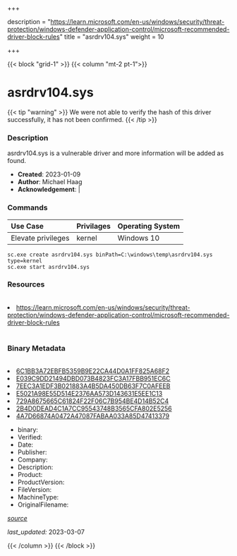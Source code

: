 +++

description = "https://learn.microsoft.com/en-us/windows/security/threat-protection/windows-defender-application-control/microsoft-recommended-driver-block-rules"
title = "asrdrv104.sys"
weight = 10

+++


{{< block "grid-1" >}}
{{< column "mt-2 pt-1">}}




# asrdrv104.sys 


{{< tip "warning" >}}
We were not able to verify the hash of this driver successfully, it has not been confirmed.
{{< /tip >}}




### Description


asrdrv104.sys is a vulnerable driver and more information will be added as found.


- **Created**: 2023-01-09
- **Author**: Michael Haag
- **Acknowledgement**:  | [](https://twitter.com/)

### Commands

| Use Case | Privilages | Operating System | 
|:---- | ---- | ---- |
| Elevate privileges | kernel | Windows 10 |

```
sc.exe create asrdrv104.sys binPath=C:\windows\temp\asrdrv104.sys type=kernel
sc.exe start asrdrv104.sys
```

### Resources
<br>


<li><a href=" https://learn.microsoft.com/en-us/windows/security/threat-protection/windows-defender-application-control/microsoft-recommended-driver-block-rules"> https://learn.microsoft.com/en-us/windows/security/threat-protection/windows-defender-application-control/microsoft-recommended-driver-block-rules</a></li>


<br>


### Binary Metadata
<br>



<li><a href="https://www.virustotal.com/gui/file/6C1BB3A72EBFB5359B9E22CA44D0A1FF825A68F2">6C1BB3A72EBFB5359B9E22CA44D0A1FF825A68F2</a></li>

<li><a href="https://www.virustotal.com/gui/file/E039C9DD21494DBD073B4823FC3A17FBB951EC6C">E039C9DD21494DBD073B4823FC3A17FBB951EC6C</a></li>

<li><a href="https://www.virustotal.com/gui/file/7EEC3A1EDF3B021883A4B5DA450DB63F7C0AFEEB">7EEC3A1EDF3B021883A4B5DA450DB63F7C0AFEEB</a></li>

<li><a href="https://www.virustotal.com/gui/file/E5021A98E55D514E2376AA573D143631E5EE1C13">E5021A98E55D514E2376AA573D143631E5EE1C13</a></li>

<li><a href="https://www.virustotal.com/gui/file/729A8675665C61824F22F06C7B954BE4D14B52C4">729A8675665C61824F22F06C7B954BE4D14B52C4</a></li>

<li><a href="https://www.virustotal.com/gui/file/2B4D0DEAD4C1A7CC95543748B3565CFA802E5256">2B4D0DEAD4C1A7CC95543748B3565CFA802E5256</a></li>

<li><a href="https://www.virustotal.com/gui/file/4A7D66874A0472A47087FABAA033A85D47413379">4A7D66874A0472A47087FABAA033A85D47413379</a></li>



- binary: 
- Verified: 
- Date: 
- Publisher: 
- Company: 
- Description: 
- Product: 
- ProductVersion: 
- FileVersion: 
- MachineType: 
- OriginalFilename: 

[*source*](https://github.com/magicsword-io/LOLDrivers/tree/main/yaml/asrdrv104.sys.yml)

*last_updated:* 2023-03-07


{{< /column >}}
{{< /block >}}
